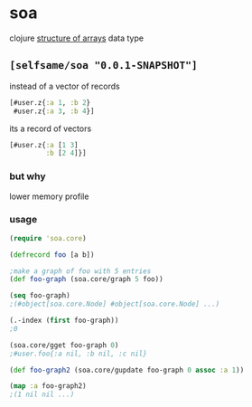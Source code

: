 # soa

clojure [structure of arrays](https://en.wikipedia.org/wiki/AOS_and_SOA) data type

## `[selfsame/soa "0.0.1-SNAPSHOT"]`

instead of a vector of records
```clj
[#user.z{:a 1, :b 2} 
 #user.z{:a 3, :b 4}]
```
its a record of vectors 
```clj
[#user.z{:a [1 3]
	     :b [2 4]}]
```

### but why

lower memory profile

### usage

```clj
(require 'soa.core)

(defrecord foo [a b])

;make a graph of foo with 5 entries
(def foo-graph (soa.core/graph 5 foo))

(seq foo-graph)
;(#object[soa.core.Node] #object[soa.core.Node] ...)

(.-index (first foo-graph))
;0

(soa.core/gget foo-graph 0)
;#user.foo{:a nil, :b nil, :c nil}

(def foo-graph2 (soa.core/gupdate foo-graph 0 assoc :a 1))

(map :a foo-graph2)
;(1 nil nil ...)
```